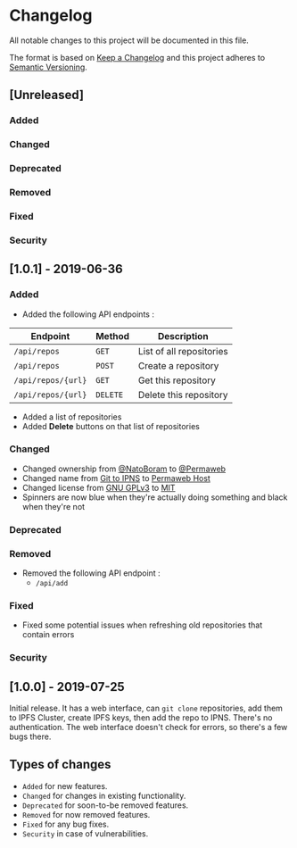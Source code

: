 # Changelog

All notable changes to this project will be documented in this file.

The format is based on [Keep a Changelog](https://keepachangelog.com/) and this project adheres to [Semantic Versioning](https://semver.org/).

## [Unreleased]

### Added

### Changed

### Deprecated

### Removed

### Fixed

### Security

## [1.0.1] - 2019-06-36

### Added

* Added the following API endpoints :

| Endpoint           | Method   | Description              |
| ------------------ | -------- | ------------------------ |
| `/api/repos`       | `GET`    | List of all repositories |
| `/api/repos`       | `POST`   | Create a repository      |
| `/api/repos/{url}` | `GET`    | Get this repository      |
| `/api/repos/{url}` | `DELETE` | Delete this repository   |

* Added a list of repositories
* Added **Delete** buttons on that list of repositories

### Changed

* Changed ownership from [@NatoBoram](https://github.com/NatoBoram) to [@Permaweb](https://github.com/Permaweb)
* Changed name from [Git to IPNS](https://gitlab.com/NatoBoram/git-to-ipfs) to [Permaweb Host](https://github.com/Permaweb/Host)
* Changed license from [GNU GPLv3](https://choosealicense.com/licenses/gpl-3.0/) to [MIT](https://choosealicense.com/licenses/mit/)
* Spinners are now blue when they're actually doing something and black when they're not

### Deprecated

### Removed

* Removed the following API endpoint :
  * `/api/add`

### Fixed

* Fixed some potential issues when refreshing old repositories that contain errors

### Security

## [1.0.0] - 2019-07-25

Initial release. It has a web interface, can `git clone` repositories, add them to IPFS Cluster, create IPFS keys, then add the repo to IPNS.
There's no authentication.
The web interface doesn't check for errors, so there's a few bugs there.

## Types of changes

* `Added` for new features.
* `Changed` for changes in existing functionality.
* `Deprecated` for soon-to-be removed features.
* `Removed` for now removed features.
* `Fixed` for any bug fixes.
* `Security` in case of vulnerabilities.
